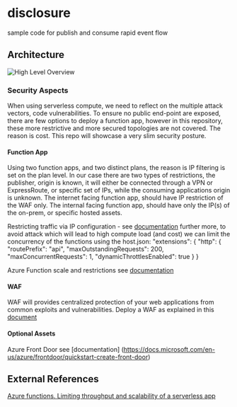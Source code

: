 # disclosure
sample code for publish and consume rapid event flow


## Architecture

![High Level Overview](https://user-images.githubusercontent.com/37622785/77907340-2634af00-7292-11ea-9236-36d3b828774c.png)

### Security Aspects
When using serverless compute, we need to reflect on the multiple attack vectors, code vulnerabilities. 
To ensure no public end-point are exposed, there are few options to deploy a function app, however in this repository, these more restrictive and more secured topologies are not covered. The reason is cost. This repo will showcase a very slim security posture.

#### Function App
Using two function apps, and two distinct plans, the reason is IP filtering is set on the plan level. In our case there are two types of restrictions, the publisher, origin is known, it will either be connected through a VPN or ExpressRoute, or specific set of IPs, while the consuming applications origin is unknown.
The internet facing function app, should have IP restriction of the WAF only.
The internal facing function app, should have only the IP(s) of the on-prem, or specific hosted assets.

Restricting traffic via IP configuration - see [documentation](https://docs.microsoft.com/en-us/azure/app-service/app-service-ip-restrictions)
further more, to avoid attack which will lead to high compute load (and cost) we can limit the concurrency of the functions using the host.json:
"extensions": {
    "http": {
      "routePrefix": "api",
      "maxOutstandingRequests": 200,
      "maxConcurrentRequests": 1,
      "dynamicThrottlesEnabled": true
    }
  }

Azure Function scale and restrictions see [documentation](https://docs.microsoft.com/en-us/azure/azure-functions/functions-scale)

#### WAF
WAF will provides centralized protection of your web applications from common exploits and vulnerabilities. 
Deploy a WAF as explained in this [document](https://docs.microsoft.com/en-us/azure/web-application-firewall/ag/application-gateway-web-application-firewall-portal)

#### Optional Assets
Azure Front Door see [documentation] (https://docs.microsoft.com/en-us/azure/frontdoor/quickstart-create-front-door)


## External References
[Azure functions. Limiting throughput and scalability of a serverless app](https://medium.com/microsoftazure/azure-functions-limiting-throughput-and-scalability-of-a-serverless-app-5b1c381491e3)
